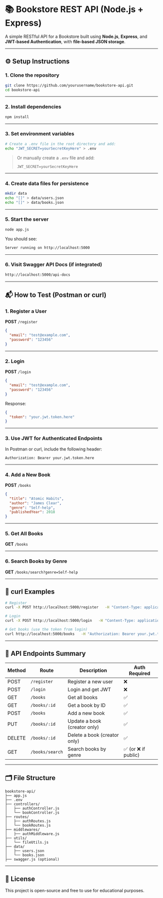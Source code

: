 
# 📚 Bookstore REST API (Node.js + Express)

A simple RESTful API for a Bookstore built using **Node.js**, **Express**, and **JWT-based Authentication**, with **file-based JSON storage**.

---

## ⚙️ Setup Instructions

### 1. Clone the repository

```bash
git clone https://github.com/yourusername/bookstore-api.git
cd bookstore-api
```

---

### 2. Install dependencies

```bash
npm install
```

---

### 3. Set environment variables

```bash
# Create a .env file in the root directory and add:
echo "JWT_SECRET=yourSecretKeyHere" > .env
```

> Or manually create a `.env` file and add:
> ```
> JWT_SECRET=yourSecretKeyHere
> ```

---

### 4. Create data files for persistence

```bash
mkdir data
echo "[]" > data/users.json
echo "[]" > data/books.json
```

---

### 5. Start the server

```bash
node app.js
```

You should see:

```bash
Server running on http://localhost:5000
```

---

### 6. Visit Swagger API Docs (if integrated)

```bash
http://localhost:5000/api-docs
```

---

## 📬 How to Test (Postman or curl)

### 1. Register a User

**POST** `/register`

```json
{
  "email": "test@example.com",
  "password": "123456"
}
```

---

### 2. Login

**POST** `/login`

```json
{
  "email": "test@example.com",
  "password": "123456"
}
```

Response:

```json
{
  "token": "your.jwt.token.here"
}
```

---

### 3. Use JWT for Authenticated Endpoints

In Postman or curl, include the following header:

```http
Authorization: Bearer your.jwt.token.here
```

---

### 4. Add a New Book

**POST** `/books`

```json
{
  "title": "Atomic Habits",
  "author": "James Clear",
  "genre": "Self-help",
  "publishedYear": 2018
}
```

---

### 5. Get All Books

**GET** `/books`

---

### 6. Search Books by Genre

**GET** `/books/search?genre=Self-help`

---

## 🧪 curl Examples

```bash
# Register
curl -X POST http://localhost:5000/register   -H "Content-Type: application/json"   -d '{"email":"test@example.com","password":"123456"}'

# Login
curl -X POST http://localhost:5000/login   -H "Content-Type: application/json"   -d '{"email":"test@example.com","password":"123456"}'

# Get books (use the token from login)
curl http://localhost:5000/books   -H "Authorization: Bearer your.jwt.token.here"
```

---

## 🧾 API Endpoints Summary

| Method | Route                | Description                    | Auth Required |
|--------|---------------------|--------------------------------|---------------|
| POST   | `/register`         | Register a new user            | ❌            |
| POST   | `/login`            | Login and get JWT              | ❌            |
| GET    | `/books`            | Get all books                  | ✅            |
| GET    | `/books/:id`        | Get a book by ID               | ✅            |
| POST   | `/books`            | Add a new book                 | ✅            |
| PUT    | `/books/:id`        | Update a book (creator only)   | ✅            |
| DELETE | `/books/:id`        | Delete a book (creator only)   | ✅            |
| GET    | `/books/search`     | Search books by genre          | ✅ (or ❌ if public) |

---

## 🗂 File Structure

```
bookstore-api/
├── app.js
├── .env
├── controllers/
│   ├── authController.js
│   └── bookController.js
├── routes/
│   ├── authRoutes.js
│   └── bookRoutes.js
├── middlewares/
│   ├── authMiddleware.js
├── utils/
│   └── fileUtils.js
├── data/
│   ├── users.json
│   └── books.json
├── swagger.js (optional)
```

---

## 📝 License

This project is open-source and free to use for educational purposes.
